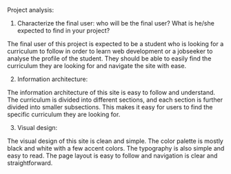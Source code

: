 Project analysis:

1. Characterize the final user: who will be the final user? What is he/she expected to find in your project?

The final user of this project is expected to be a student who is looking for a curriculum to follow in order to learn web development or a jobseeker to analyse the profile of the student. They should be able to easily find the curriculum they are looking for and navigate the site with ease.

2. Information architecture:

The information architecture of this site is easy to follow and understand. The curriculum is divided into different sections, and each section is further divided into smaller subsections. This makes it easy for users to find the specific curriculum they are looking for.

3. Visual design:

The visual design of this site is clean and simple. The color palette is mostly black and white with a few accent colors. The typography is also simple and easy to read. The page layout is easy to follow and navigation is clear and straightforward.
